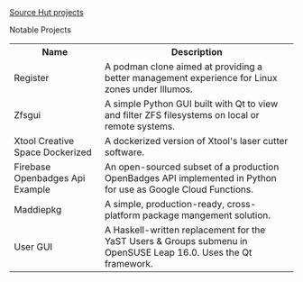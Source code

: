 <!-- # madelinehebert.github.io -->
<html>
  <head></head>
  <body>
    <a href="https://sr.ht/~madelinehebert">Source Hut projects</a>
    <br>
    <p>Notable Projects</p>
    <table>
      <tr>
        <th>Name</th>
        <th>Description</th>
      </tr>
      <tr>
        <td>Register</td>
        <td>A podman clone aimed at providing a better management experience for Linux zones under Illumos.</td>
      </tr>
      <tr>
        <td>Zfsgui</td>
        <td>A simple Python GUI built with Qt to view and filter ZFS filesystems on local or remote systems.</td>
      </tr>
      <tr>
        <td>Xtool Creative Space Dockerized</td>
        <td>A dockerized version of Xtool's laser cutter software.</td>
      </tr>
      <tr>
        <td>Firebase Openbadges Api Example</td>
        <td>An open-sourced subset of a production OpenBadges API implemented in Python for use as Google Cloud Functions.</td>
      </tr>
      <tr>
        <td>Maddiepkg</td>
        <td>A simple, production-ready, cross-platform package mangement solution.</td>
      </tr>
      <tr>
        <td>User GUI</td>
        <td>A Haskell-written replacement for the YaST Users & Groups submenu in OpenSUSE Leap 16.0. Uses the Qt framework.</td>
      </tr>
    </table>
  </body>
</html>
